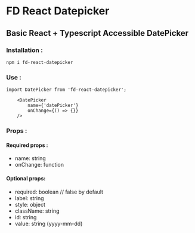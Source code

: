 # FD React Datepicker


## Basic React + Typescript Accessible DatePicker

### Installation :

```
npm i fd-react-datepicker
```

### Use :

```
import DatePicker from 'fd-react-datepicker';
```

```
    <DatePicker
        name={'datePicker'}
        onChange={() => {}}
    />
```

### Props :

#### Required props : 
-   name: string
-   onChange: function

#### Optional props: 
-   required: boolean // false by default
-   label: string
-   style: object
-   className: string
-   id: string
-   value: string (yyyy-mm-dd)